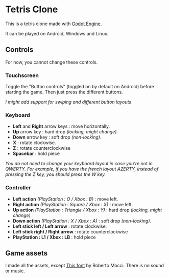 # Tetris Clone

This is a tetris clone made with [Godot Engine](https://godotengine.org/).

It can be played on Android, Windows and Linux. 

## Controls

For now, you cannot change these controls.

### Touchscreen

Toggle the "Button controls" (toggled on by default on Android) before starting the game. Then just press the different buttons.

*I might add support for swiping and different button layouts*

### Keyboard

- **Left** and **Right** arrow keys : move horizontally.
- **Up** arrow key : hard drop *(locking, might change)*
- **Down** arrow key : soft drop *(non-locking)*.
- **X** : rotate clockwise.
- **Z** : rotate counterclockwise
- **Spacebar** : hold piece

*You do not need to change your keyboard layout in case you're not in QWERTY. For example, if you have the 
french layout AZERTY, instead of pressing the Z key, you should press the W key.*

### Controller

- **Left action** *(PlayStation : *O* / Xbox : *B*)* : move left.
- **Right action** *(PlayStation : *Square* / Xbox : *X*)* : move left.
- **Up action** *(PlayStation : *Triangle* / Xbox : *Y*)* : hard drop *(locking, might change)*
- **Down action** *(PlayStation : *X* / Xbox : *A*)* : soft drop *(non-locking)*.
- **Left stick left / Left arrow** : rotate clockwise.
- **Left stick right / Right arrow** : rotate counterclockwise
- **PlayStation : L1 / Xbox : LB** : hold piece

## Game assets

I made all the assets, except [This font](https://www.dafont.com/fr/dogica.font) by Roberto Mocci. There is no sound or music.
